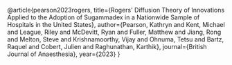 @article{pearson2023rogers,
    title={Rogers' Diffusion Theory of Innovations Applied to the Adoption of Sugammadex in a Nationwide Sample of Hospitals in the United States},
    author={Pearson, Kathryn and Kent, Michael and League, Riley and McDevitt, Ryan and Fuller, Matthew and Jiang, Rong and Melton, Steve and Krishnamoorthy, Vijay and Ohnuma, Tetsu and Bartz, Raquel and Cobert, Julien and Raghunathan, Karthik},
    journal={British Journal of Anaesthesia},
    year={2023}
}
